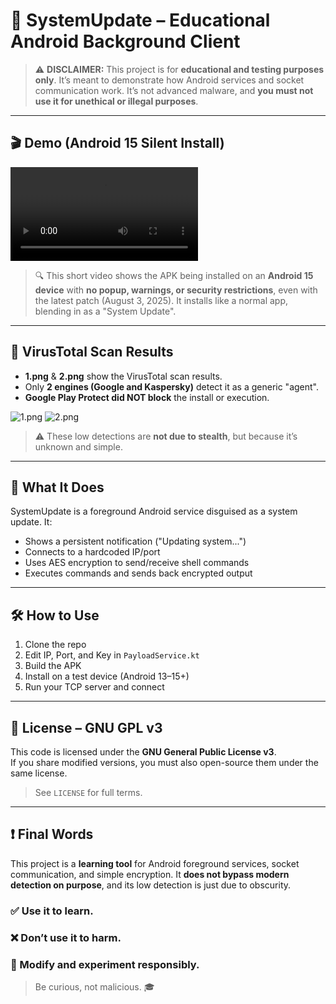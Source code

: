 # 📱 SystemUpdate – Educational Android Background Client

> ⚠️ **DISCLAIMER:** This project is for **educational and testing purposes only**. It’s meant to demonstrate how Android services and socket communication work. It’s not advanced malware, and **you must not use it for unethical or illegal purposes**.

---

## 🎬 Demo (Android 15 Silent Install)

![1.mp4](./1.mp4)

> 🔍 This short video shows the APK being installed on an **Android 15 device** with **no popup, warnings, or security restrictions**, even with the latest patch (August 3, 2025). It installs like a normal app, blending in as a "System Update".

---

## 🧪 VirusTotal Scan Results

- **1.png** & **2.png** show the VirusTotal scan results.
- Only **2 engines (Google and Kaspersky)** detect it as a generic "agent".
- **Google Play Protect did NOT block** the install or execution.

![1.png](./1.png)
![2.png](./2.png)

> ⚠️ These low detections are **not due to stealth**, but because it’s unknown and simple.

---

## 🔧 What It Does

SystemUpdate is a foreground Android service disguised as a system update. It:
- Shows a persistent notification ("Updating system...")
- Connects to a hardcoded IP/port
- Uses AES encryption to send/receive shell commands
- Executes commands and sends back encrypted output

---

## 🛠 How to Use

1. Clone the repo
2. Edit IP, Port, and Key in `PayloadService.kt`
3. Build the APK
4. Install on a test device (Android 13–15+)
5. Run your TCP server and connect

---

## 📜 License – GNU GPL v3

This code is licensed under the **GNU General Public License v3**.  
If you share modified versions, you must also open-source them under the same license.

> See `LICENSE` for full terms.

---

## ❗ Final Words

This project is a **learning tool** for Android foreground services, socket communication, and simple encryption. It **does not bypass modern detection on purpose**, and its low detection is just due to obscurity.

### ✅ Use it to learn.  
### ❌ Don’t use it to harm.  
### 🤖 Modify and experiment responsibly.

> Be curious, not malicious. 🎓
